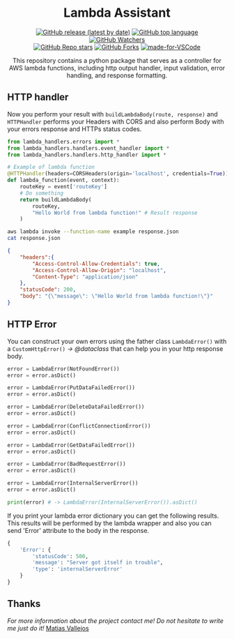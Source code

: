 <h1 align="center"> Lambda Assistant </h1>
  <div align="center">

  [![GitHub release (latest by date)](https://img.shields.io/github/v/release/matiasvallejosdev/py-aws-lambda-handlers?color=4cc51e)](https://github.com/matiasvallejosdev/py-aws-lambda-handlers)
  [![GitHub top language](https://img.shields.io/github/languages/top/matiasvallejosdev/py-aws-lambda-handlers?color=1081c2)](https://github.com/matiasvallejosdev/py-aws-lambda-handlers/search?l=c%23)
  [![GitHub Watchers](https://img.shields.io/github/watchers/matiasvallejosdev/py-aws-lambda-handlers?color=4cc51e)](https://github.com/matiasvallejosdev/py-aws-lambda-handlers/watchers)
  <br />
  [![GitHub Repo stars](https://img.shields.io/github/stars/matiasvallejosdev/py-aws-lambda-handlers?color=4cc51e)](https://github.com/matiasvallejosdev/py-aws-lambda-handlers/stargazers)
  [![GitHub Forks](https://img.shields.io/github/forks/matiasvallejosdev/py-aws-lambda-handlers?color=4cc51e)](https://github.com/matiasvallejosdev/py-aws-lambda-handlers/network/members)
  [![made-for-VSCode](https://img.shields.io/badge/Made%20for-VSCode-1f425f.svg)](https://code.visualstudio.com/)
  </div>
<p align="center"> 
This repository contains a python package that serves as a controller for AWS lambda functions, including http output handler, input validation, error handling, and response formatting.
<p/>

## HTTP handler

Now you perform your result with ```buildLambdaBody(route, response)``` and ```HTTPHandler``` performs your Headers with CORS and also perform Body with your errors response and HTTPs status codes.

```python
from lambda_handlers.errors import *
from lambda_handlers.handlers.event_handler import *
from lambda_handlers.handlers.http_handler import *

# Example of lambda function
@HTTPHandler(headers=CORSHeaders(origin='localhost', credentials=True))
def lambda_function(event, context):
    routeKey = event['routeKey']
    # Do something
    return buildLambdaBody(
        routeKey, 
        "Hello World from lambda function!" # Result response
    )
```

```bash
aws lambda invoke --function-name example response.json
cat response.json
```

```json
{
    "headers":{
        "Access-Control-Allow-Credentials": true,
        "Access-Control-Allow-Origin": "localhost",
        "Content-Type": "application/json"
    },
    "statusCode": 200,
    "body": "{\"message\": \"Hello World from lambda function!\"}"
}
```
## HTTP Error
You can construct your own errors using the father class ```LambdaError()``` with a ```CustomHttpError()``` _-> @dataclass_ that can help you in your http response body.

```python
error = LambdaError(NotFoundError())
error = error.asDict()
```
```python
error = LambdaError(PutDataFailedError())
error = error.asDict()
```
```python
error = LambdaError(DeleteDataFailedError())
error = error.asDict()
```
```python
error = LambdaError(ConflictConnectionError())
error = error.asDict()
```
```python
error = LambdaError(GetDataFailedError())
error = error.asDict()
```
```python
error = LambdaError(BadRequestError())
error = error.asDict()
```
```python
error = LambdaError(InternalServerError())
error = error.asDict()
```
```python
print(error) # -> LambdaError(InternalServerError()).asDict()
```
If you print your lambda error dictionary you can get the following results. This results will be performed by the lambda wrapper and also you can send 'Error' attribute to the body in the response.
```python
{
    'Error': {
        'statusCode': 500,
        'message': "Server got itself in trouble",
        'type': 'internalServerError'
    }
}
```

## Thanks

_For more information about the project contact me! Do not hesitate to write me just do it!_ [Matias Vallejos](https://www.linkedin.com/in/matiasvallejos/)
